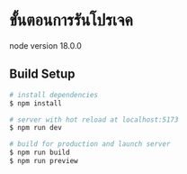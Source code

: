 # ขั้นตอนการรันโปรเจค

node version 18.0.0

## Build Setup

```bash
# install dependencies
$ npm install

# server with hot reload at localhost:5173
$ npm run dev

# build for production and launch server
$ npm run build
$ npm run preview
```
